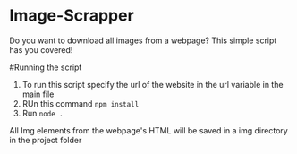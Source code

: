 # Image-Scrapper
Do you want to download all images from a webpage? 
This simple script has you covered!

#Running the script

1. To run this script specify the url of the website in the url variable in the main file
2. RUn this command `npm install`
3. Run `node .`

All Img elements from the webpage's HTML will be saved in a img directory in the project folder
